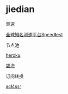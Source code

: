 # jiedian
测速

[全球知名测速平台Speedtest](https://www.speedtest.net/zh-Hans)

节点池

[heroku](https://sspool.herokuapp.com/)

[碧海](https://proxies.bihai.cf/)

订阅转换

[acl4ssr](https://acl4ssr-sub.github.io/)
